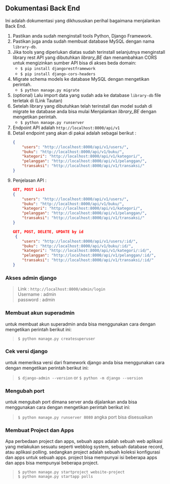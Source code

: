 ## Dokumentasi Back End
Ini adalah dokumentasi yang dikhususkan perihal bagaimana menjalankan Back End.
1. Pastikan anda sudah menginstall tools Python, Django Framework.
2. Pastikan juga anda sudah membuat database MySQL dengan nama `library-db`.  
3. Jika tools yang diperlukan diatas sudah terinstall selanjutnya menginstall library rest API yang dibutuhkan *library_BE* dan menambahkan CORS untuk mengizinkan sumber API bisa di akses beda domain:
    - `$ pip install djangorestframework`
    - `$ pip install django-cors-headers`
4. Migrate schema models ke database MySQL dengan mengetikan perintah.
    - `$ python manage.py migrate`
5. (optional) Lalu import data yang sudah ada ke database `library-db` file terletak di (Link Tautan) 
6. Setelah library yang dibutuhkan telah terinstall dan model sudah di migrate ke database anda bisa mulai Menjalankan *library_BE* dengan mengetikan perintah.  
    - `$ python manage.py runserver`
7. Endpoint API adalah `http://localhost:8000/api/v1`
8. Detail endpoint yang akan di pakai adalah sebagai berikut :  
    ```json
    {
        "users": "http://localhost:8000/api/v1/users/",
        "buku": "http://localhost:8000/api/v1/buku/",
        "kategori": "http://localhost:8000/api/v1/kategori/",
        "pelanggan": "http://localhost:8000/api/v1/pelanggan/",
        "transaksi": "http://localhost:8000/api/v1/transaksi/"
    }
    ```
9. Penjelasan API :
    ```json
    GET, POST List
    {
        "users": "http://localhost:8000/api/v1/users/",
        "buku": "http://localhost:8000/api/v1/buku/",
        "kategori": "http://localhost:8000/api/v1/kategori/",
        "pelanggan": "http://localhost:8000/api/v1/pelanggan/",
        "transaksi": "http://localhost:8000/api/v1/transaksi/"
    }

    GET, POST, DELETE, UPDATE by id
     {
        "users": "http://localhost:8000/api/v1/users/:id/",
        "buku": "http://localhost:8000/api/v1/buku/:id/",
        "kategori": "http://localhost:8000/api/v1/kategori/:id/",
        "pelanggan": "http://localhost:8000/api/v1/pelanggan/:id/",
        "transaksi": "http://localhost:8000/api/v1/transaksi/:id/"
    }
    ```

### Akses admin django
>   Link : `http://localhost:8000/admin/login`  
    Username : admin  
    password : admin

### Membuat akun superadmin
untuk membuat akun superadmin anda bisa menggunakan cara dengan mengetikan perintah berikut ini:  
>`$ python manage.py createsuperuser`

### Cek versi django
untuk memeriksa versi dari framework django anda bisa menggunakan cara dengan mengetikan perintah berikut ini:
>`$ django-admin --version` or `$ python -m django --version`

### Mengubah port 
untuk mengubah port dimana server anda dijalankan anda bisa menggunakan cara dengan mengetikan perintah berikut ini:
>`$ python manage.py runserver 8080` angka port bisa disesuaikan  

### Membuat Project dan Apps
Apa perbedaan project dan apps, sebuah apps adalah sebuah web aplikasi yang melakukan sesuatu seperti webblog system, sebuah database record, atau aplikasi polling. sedangkan project adalah sebuah koleksi konfigurasi dan apps untuk sebuah apps. project bisa mempunyai isi beberapa apps dan apps bisa mempunyai beberapa project.

>`$ python manage.py startproject website-project`  
>`$ python manage.py startapp polls`